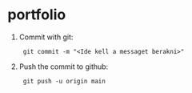# portfolio
1. Commit with git:

        git commit -m "<Ide kell a messaget berakni>"

3. Push the commit to github:

        git push -u origin main
        
